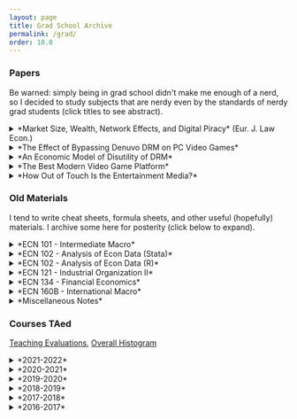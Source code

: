 ```yaml
---
layout: page
title: Grad School Archive
permalink: /grad/
order: 10.0
---
```



### Papers

Be warned: simply being in grad school didn't make me enough of a nerd, so I decided to study subjects that are nerdy even by the standards of nerdy grad students (click titles to see abstract).

<details markdown=1><summary markdown="span">*Market Size, Wealth, Network Effects, and Digital Piracy* (Eur. J. Law Econ.)</summary>

Published 27 August 2022: [Full-text PDF](https://rdcu.be/cUtWx), [SpringerLink](https://link.springer.com/article/10.1007/s10657-022-09750-9)

  > *Abstract.* The effect of digital piracy is often framed as a creator having to compete against unauthorized copies of their own creation, despite intellectual property rights laws. This framing has empirical and theoretical support, but the empirical findings often suggest that the magnitude and even sign of piracy effects depend on the characteristics of the software and the market. For example, piracy seems to have a larger negative effect on sales of high-profile works, but a smaller and perhaps even positive effect on lesser-known works. This paper seeks a theoretical explanation of differential piracy effects. It is unique in that it gives considerable focus to the market size, and also to budgetary limitations of the consumer base, motivated by high piracy rates in developing countries. The models imply that piracy is more likely to help developers when the market for the software is smaller; when network effects are neither too weak nor too strong; when piracy is neither to accessible nor too inaccessible; when the cost of piracy is relatively homogeneous; and when the consumer base is not too poor. All things considered, the inclusion of market size, consumer budgets, and heterogeneous piracy costs suggest that piracy is less likely to be beneficial to developers than previous literature suggest. Developer profit may be higher or lower with piracy, but buyer welfare is no worse, and is sometimes better, with piracy.

</details>


<details markdown=1><summary markdown="span">*The Effect of Bypassing Denuvo DRM on PC Video Games*</summary>

  > *Abstract.* In the personal computer video game market, a digital rights management (DRM) technology called Denuvo has been used since 2014 to restrict software usage to legitimate buyers, thereby preventing piracy. Sometimes Denuvo DRM is bypassed or "cracked", after which the video game can be pirated. I exploit the randomness with which Denuvo DRM is cracked to estimate the effect that Denuvo DRM survival time has on protecting revenue from piracy displacement. When Denuvo DRM is cracked very early on, piracy leads to an estimated 27 percent fall in total revenue on average relative to an uncracked counterfactual, but that effect is weaker the longer it takes for Denuvo DRM to be cracked. When Denuvo DRM survives for at least 12 weeks, piracy leads to nearly zero total revenue loss on average. The results suggest that Denuvo DRM does protect legitimate sales to an estimated mean of 20 percent of total revenue and a median of 23 percent, but there is little justification to employ Denuvo DRM long-term (i.e. for more than three months), especially given that Denuvo DRM can have negative side effects and is generally disliked by users.

</details>


<details markdown=1><summary markdown="span">*An Economic Model of Disutility of DRM*</summary>

  > *Abstract.* I develop a model in which software developers can choose to respond to the anticipated presence of piracy either by undercutting piracy or by acquiring costly digital rights management (DRM) technology from a third-party DRM provider. DRM works by delaying the availability of pirated copies to an uncertain future time, incentivizing impatient consumers to purchase a legitimate copy immediately. DRM, however, is disliked by consumers and is therefore a source of disutility. The model implies that unobstructed piracy, when accessible enough, reduces developer profit, and the reduction in profit is more severe for developers in larger markets. DRM, provided it is not too costly or too annoying to users, increases a developer's expected profit and the welfare of those who purchase the software relative to unobstructed piracy. Furthermore, the model suggests that developers can increase expected profit by credibly agreeing to remove DRM from legitimate copies after DRM has been cracked, but it is not necessarily true that the eventual removal of DRM increases expected buyer welfare relative to indefinitely retained DRM.

</details>


<details markdown=1><summary markdown="span">*The Best Modern Video Game Platform*</summary>

  > *Abstract.* For approximately the last 20 years, there have been four dominant video game platforms: personal computer (PC), Playstation, Nintendo, and Xbox. This paper analyzes trends in the perceived quality of each platform over time, and in video gaming as a whole, and attempts to identify which platforms have performed best in delivering a high-quality gaming experience, and when. Furthermore, it analyzes the quality of games that are ported to multiple platforms to provide a very "apples-to-apples" comparison. Quality is measured by professional reviews and user reviews as aggregated by website Metacritic. The results suggest that PC and Nintendo platforms provide fairly consistent-quality games over time; whereas Playstation and Xbox appear to be deteriorating in gaming quality; and gaming as a whole appears to be declining in quality according to users. PC has the most top-shelf games, and Nintendo the fewest. Xbox appears to get the best ports. Gamers tend to be less charitable in their perceptions than critics.

</details>


<details markdown=1><summary markdown="span">*How Out of Touch Is the Entertainment Media?*</summary>

  > *Abstract.* 	Much has been made in recent years about the supposed inability of journalists and the media at large to reflect the values and preferences of the general populace. In this paper, I focus on the entertainment media---in movies, television, music, and video games---to see how out of touch they are with consumers. I track the overall extent to which critics and consumers disagree, and how those disagreements change over time. I find that users are increasingly negative in their assessments relative to critics, but for the most part the entertainment media is not falling further out of touch over time but rather is becoming more in touch with the public, lending quantitative credence to the theory of "convergence culture."

</details>


### Old Materials

I tend to write cheat sheets, formula sheets, and other useful (hopefully)
materials. I archive some here for posterity (click below to expand).

<details markdown=1><summary markdown="span">*ECN 101 - Intermediate Macro*</summary>
  - [Solow Growth Model](/grad/courses/materials/ecn101/solow.pdf)
</details>

<details markdown=1><summary markdown="span">*ECN 102 - Analysis of Econ Data (Stata)*</summary>
 - [Stata Sheet 01](/grad/courses/materials/ecn102/stata-01.pdf)
 - [Stata Sheet 02](/grad/courses/materials/ecn102/stata-02.pdf)
 - [Stata Sheet 03](/grad/courses/materials/ecn102/stata-03.pdf)
 - [Central Limit Theorem](/grad/courses/materials/ecn102/CLT.pdf)
 - [Confidence Intervals and Testing](/grad/courses/materials/ecn102/CI_htest_pvalue.pdf)
 - [Simple Regression](/grad/courses/materials/ecn102/simpleregressions.pdf)
 - [Log Functional Forms](/grad/courses/materials/ecn102/logfunctionalforms.pdf)
 - [Multiple Regression](/grad/courses/materials/ecn102/multipleregression.pdf)
 - [Marginal Effects](/grad/courses/materials/ecn102/marginaleffects.pdf)
 - [F-test](/grad/courses/materials/ecn102/ftest.pdf)
</details>

<details markdown=1><summary markdown="span">*ECN 102 - Analysis of Econ Data (R)*</summary>
 - [R Sheet 01](/grad/courses/materials/ecn102/Rsheet-01.pdf)
 - [R Sheet 02](/grad/courses/materials/ecn102/Rsheet-02.pdf)
 - [R Sheet 03](/grad/courses/materials/ecn102/Rsheet-03.pdf)
 - [R Sheet 04](/grad/courses/materials/ecn102/Rsheet-04.pdf)
 - [R Sheet 05](/grad/courses/materials/ecn102/Rsheet-05.pdf)
 - [Central Limit Theorem](/grad/courses/materials/ecn102/R-CLT.pdf)
 - [Confidence Intervals and Testing](/grad/courses/materials/ecn102/CI_htest_pvalue.pdf)
 - [Simple Regression](/grad/courses/materials/ecn102/R-simpleregressions.pdf)
 - [Log Functional Forms](/grad/courses/materials/ecn102/R-logfunctionalforms.pdf)
 - [Multiple Regression](/grad/courses/materials/ecn102/R-multipleregressions.pdf)
 - [F-tests](/grad/courses/materials/ecn102/R-ftest.pdf)
 - [OLS Assumption Tests](/grad/courses/materials/ecn102/R-OLStests.pdf)
 - [cats.csv](/grad/courses/materials/ecn102/cats.csv)
 - [wages.csv](/grad/courses/materials/ecn102/wages.csv)
 - [hcle.csv](/grad/courses/materials/ecn102/hcle.csv)
 - [sleep.csv](/grad/courses/materials/ecn102/sleep.csv)

When using interactive scripts, press *Shift + Enter* to proceed step-by-step; or
click on *Runtime -> Run all* to run the entire script. It will give a warning but I
can assure you that my R script will not steal your credit card information.
 - [Basic Graphics](https://colab.research.google.com/drive/1TkTdZ4FAGHhuL8acM3uNGhHQ95kvbd7e?usp=sharing)
 - [Two-Sample Tests](https://colab.research.google.com/drive/1p8SiTIS6PCAFTn7h3Rrz63b4Q2fguW1J?usp=sharing)
 - [Correlation and Simple Regression](https://colab.research.google.com/drive/1UOofb_0qcgF68enCL2bYtN7U3zfZbqPy?usp=sharing)
 - [Multiple Regression](https://colab.research.google.com/drive/105kjMxIhP0B-le4pDYBKfTIP43ByTxYN?usp=sharing)
 - [Joint Testing](https://colab.research.google.com/drive/17niELnclHU6QLx8c58KLpcOy5Ks9WWWM?usp=sharing)
 - [OLS Testing](https://colab.research.google.com/drive/1vglGVMTmW_FBXBvS_HAdulacAZVpsAYW?usp=sharing)
</details>

<details markdown=1><summary markdown="span">*ECN 121 - Industrial Organization II*</summary>
 - [Spatial Competition](/grad/courses/materials/ecn121/week02-ans.pdf)
 - [Price Discrimination, Nash Equilibria](/grad/courses/materials/ecn121/week03-ans.pdf)
 - [Collusion, Limit Pricing](/grad/courses/materials/ecn121/week04-ans.pdf)
 - [Cartels](/grad/courses/materials/ecn121/week05-ans.pdf)
 - [Horizontal Mergers and Welfare](/grad/courses/materials/ecn121/week06-ans.pdf)
 - [Vertical Mergers, Natural Monopoly](/grad/courses/materials/ecn121/week07-ans.pdf)
 - [Ramsey Pricing, Two-Part Tariff](/grad/courses/materials/ecn121/week08-ans.pdf)
 - [Permits and Lotteries, Externalities](/grad/courses/materials/ecn121/week10-ans.pdf)
 - [International Trade, Economic Theory of Regulation](/grad/courses/materials/ecn121/week11-ans.pdf)
</details>

<details markdown=1><summary markdown="span">*ECN 134 - Financial Economics*</summary>
 - [Present Value](/grad/courses/materials/ecn134/presentvalue.pdf)
 - [Rate of Return](/grad/courses/materials/ecn134/rateofreturn.pdf)
 - [Awkward Finance Jargon](/grad/courses/materials/ecn134/optionsjargon.pdf)
 - [Put-Call Parity and Portfolio Choice](/grad/courses/materials/ecn134/putcallchoice.pdf)
 - [Market Beta and CAPM](/grad/courses/materials/ecn134/capm.pdf)
 - [Modigliani-Miller Theorem](/grad/courses/materials/ecn134/mm.pdf)
</details>

<details markdown=1><summary markdown="span">*ECN 160B - International Macro*</summary>
 - [Warmup](/grad/courses/materials/ecn160B/week01-ans.pdf)
 - [Exchange Rates, Parity Conditions](/grad/courses/materials/ecn160B/week02-ans.pdf)
 - [LOOP and PPP](/grad/courses/materials/ecn160B/week03-ans.pdf)
 - [Long-Run Exchange Rate Theory](/grad/courses/materials/ecn160B/week04-ans.pdf)
 - [Open Economy National Accounting](/grad/courses/materials/ecn160B/week05-ans.pdf)
 - [External Wealth, Consumption Smoothing](/grad/courses/materials/ecn160B/week06-ans.pdf)
 - [Investment and Balance of Payments](/grad/courses/materials/ecn160B/week07-ans.pdf)
 - [IS-LM-FX Shocks](/grad/courses/materials/ecn160B/week08-ans.pdf)
 - [Costs of Fixing versus Floating](/grad/courses/materials/ecn160B/week09-ans.pdf)
 - [Foreign Reserves and Speculative Attacks](/grad/courses/materials/ecn160B/week10-ans.pdf)
 - [Self-Confirming Equilibria](/grad/courses/materials/ecn160B/week11-ans.pdf)
</details>

<details markdown=1><summary markdown="span">*Miscellaneous Notes*</summary>
 - [Basic Probability Cheat Sheet](/grad/courses/materials/misc/basicprobability.pdf)
 - [Basic Linear Regression with Matrices](/grad/courses/materials/misc/regressionmatrix.pdf)
 - [McCall Search Model of Unemployment](/grad/courses/materials/misc/mccall.pdf)
 - [Search Model of Unemployment with Endogenous Destruction](/grad/courses/materials/misc/endogenousdestruction.pdf)
 - [Mortensen-Pissarides Search Model of Unemployment](/grad/courses/materials/misc/mortensenpissarides.pdf)
 - [Permanent Income Hypothesis](/grad/courses/materials/misc/pih.pdf)
 - [Lucas Tree CAPM ](/grad/courses/materials/misc/lucastree.pdf)
 - [Lagos-Wright Monetary Search Model](/grad/courses/materials/misc/lagoswright.pdf)
 - [Geromichalos, Licari, Suarez-Lledo CAPM](/grad/courses/materials/misc/gls.pdf)
 - [Duffie et al Over-the-Counter Markets](/grad/courses/materials/misc/otc.pdf)
</details>


### Courses TAed

[Teaching Evaluations](/grad/courses/evals.pdf), [Overall Histogram](/grad/courses/evalhist.png)

<details markdown=1><summary markdown="span">*2021-2022*</summary>
  - [ECN 160B - International Macro (Spring 2022)](/grad/courses/2022Sp_ECN160B/)
  - [ECN 103 - Uncertainty & Information (Winter 2022)](/grad/courses/2022W_ECN103/)
  - [ECN 121B - Industrial Organization (Fall 2021)](/grad/courses/2021F_ECN121B/)
</details>

<details markdown=1><summary markdown="span">*2020-2021*</summary>
  - [ECN 103 - Uncertainty & Information (Spring 2021)](/grad/courses/2021Sp_ECN103/)
  - [ECN 106 - Decision Making (Winter 2021)](/grad/courses/2021W_ECN106/)
  - [ECN 121B - Industrial Organization (Fall 2020)](/grad/courses/2020F_ECN121B/)
</details>

<details markdown=1><summary markdown="span">*2019-2020*</summary>
  - [ECN 102 - Analysis of Econ Data (Summer 2020)](/grad/courses/2020Su_ECN102/)
  - [ECN 102 - Analysis of Econ Data (Spring 2020)](/grad/courses/2020Sp_ECN102/)
  - [ECN 160B - International Macro (Winter 2020)](/grad/courses/2020W_ECN160B/)
  - [ECN 1B - Principles of Macro (Fall 2019)](/grad/courses/2019F_ECN1B/)
</details>

<details markdown=1><summary markdown="span">*2018-2019*</summary>
  - [ECN 1B - Principles of Macro (Summer 2019)](/grad/courses/2019Su_ECN1B/)
  - [ECN 102 - Analysis of Econ Data (Spring 2019)](/grad/courses/2019Sp_ECN102/)
  - [ECN 122 - Game Theory (Winter 2019)](/grad/courses/2019W_ECN122/)
  - [ECN 102 - Analysis of Econ Data (Fall 2018)](/grad/courses/2018F_ECN102/)
</details>

<details markdown=1><summary markdown="span">*2017-2018*</summary>
  - [ECN 1B - Principles of Macro (Summer 2018)](/grad/courses/2018Su_ECN1B/)
  - [ECN 134 - Financial Economics (Spring 2018)](/grad/courses/2018Sp_ECN134/)
  - [ECN 102 - Analysis of Econ Data (Winter 2018)](/grad/courses/2018W_ECN102/)
  - [ECN 1B - Principles of Macro (Fall 2017)](/grad/courses/2017F_ECN1B/)
</details>

<details markdown=1><summary markdown="span">*2016-2017*</summary>
  - [ECN 1B - Principles of Macro (Summer 2017)](/grad/courses/2017Su_ECN1B/)
  - [ECN 1B - Principles of Macro (Spring 2017)](/grad/courses/2017Sp_ECN1B/)
  - [ECN 1B - Principles of Macro (Winter 2017)](/grad/courses/2017W_ECN1B/)
  - [ECN 101B - Intermediate Macro (Fall 2016)](/grad/courses/2016F_ECN101/)
</details>

